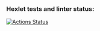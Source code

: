 ### Hexlet tests and linter status:
[![Actions Status](https://github.com/alin-ostr/data-analytics-project-92/actions/workflows/hexlet-check.yml/badge.svg)](https://github.com/alin-ostr/data-analytics-project-92/actions)